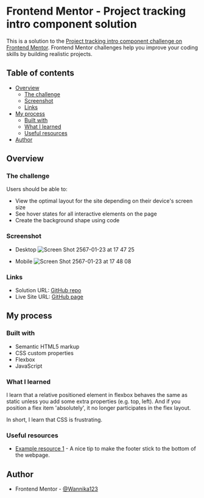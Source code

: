 # Frontend Mentor - Project tracking intro component solution

This is a solution to the [Project tracking intro component challenge on Frontend Mentor](https://www.frontendmentor.io/challenges/project-tracking-intro-component-5d289097500fcb331a67d80e). Frontend Mentor challenges help you improve your coding skills by building realistic projects. 

## Table of contents

- [Overview](#overview)
  - [The challenge](#the-challenge)
  - [Screenshot](#screenshot)
  - [Links](#links)
- [My process](#my-process)
  - [Built with](#built-with)
  - [What I learned](#what-i-learned)
  - [Useful resources](#useful-resources)
- [Author](#author)

## Overview

### The challenge

Users should be able to:

- View the optimal layout for the site depending on their device's screen size
- See hover states for all interactive elements on the page
- Create the background shape using code

### Screenshot

- Desktop
![Screen Shot 2567-01-23 at 17 47 25](https://github.com/Wannika123/fem-landingPage2/assets/142564014/0c60aff8-8c74-4975-96af-aa9856995715)


- Mobile
![Screen Shot 2567-01-23 at 17 48 08](https://github.com/Wannika123/fem-landingPage2/assets/142564014/0eab4ba2-e9c6-4e12-9eb0-28317c456d50)


### Links

- Solution URL: [GitHub repo](https://github.com/Wannika123/fem-landingPage2)
- Live Site URL: [GitHub page](https://wannika123.github.io/fem-landingPage2/)

## My process

### Built with

- Semantic HTML5 markup
- CSS custom properties
- Flexbox
- JavaScript

### What I learned

I learn that a relative positioned element in flexbox behaves the same as static unless you add some extra properties (e.g. top, left). And if you position a flex item 'absolutely', it no longer participates in the flex layout.

In short, I learn that CSS is frustrating.

### Useful resources

- [Example resource 1](https://dev.to/nehalahmadkhan/how-to-make-footer-stick-to-bottom-of-web-page-3i14) - A nice tip to make the footer stick to the bottom of the webpage.

## Author

- Frontend Mentor - [@Wannika123](https://www.frontendmentor.io/profile/Wannika123)
